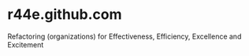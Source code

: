 r44e.github.com
===============

Refactoring (organizations) for Effectiveness, Efficiency, Excellence and Excitement